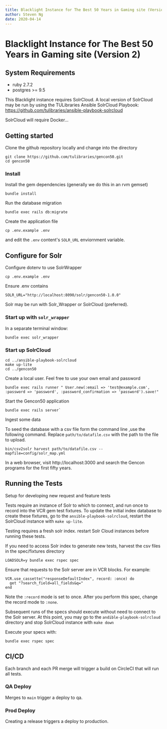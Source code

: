 ```yaml
---
title: Blacklight Instance for The Best 50 Years in Gaming site (Version 2)
author: Steven Ng
date: 2020-04-14
---
```


# Blacklight Instance for The Best 50 Years in Gaming site (Version 2)

## System Requirements

- ruby 2.7.2
- postgres >= 9.5

This Blacklight instance requires SolrCloud. A local version of SolrCloud may be run
by using the TULibraries Ansible SolrCloud Playbook:
https://github.com/tulibraries/ansible-playbook-solrcloud

SolrCloud will require Docker...

## Getting started

Clone the github repository locally and change into the directory

    git clone https://github.com/tulibraries/gencon50.git
    cd gencon50

### Install

Install the gem dependencies (generally we do this in an rvm gemset)

    bundle install

Run the database migration

    bundle exec rails db:migrate

Create the application file

    cp .env.example .env

and edit the `.env` content's `SOLR_URL` enviornment variable.

## Configure for Solr

Configure dotenv to use SolrWrapper

    cp .env.example .env

Ensure .env contains

    SOLR_URL="http://localhost:8090/solr/gencon50-1.0.0"

Solr may be run with Solr_Wrapper or SolrCloud (preferred).

### Start up with `solr_wrapper`

In a separate terminal window:

    bundle exec solr_wrapper

### Start up SolrCloud

    cd ../ansible-playbook-solrcloud
    make up-lite
    cd ../gencon50

Create a local user. Feel free to use your own email and password

    bundle exec rails runner " User.new(:email => 'test@example.com', :password => 'password', :password_confirmation => 'password').save!"

Start the Gencon50 application

    bundle exec rails server`

Ingest some data

To seed the database with a csv file form the command line ,use the following command. Replace `path/to/datafile.csv`
with the path to the file to upload.

    bin/csv2solr harvest path/to/datafile.csv --mapfile=config/solr_map.yml

In a web browser, visit http://localhost:3000 and search the Gencon programs for the first fifty years.


## Running the Tests

Setup for developing new request and feature tests

Tests require an instance of Solr to which to connect, and run once to record into the VCR gem test fixtures.
To update the initial index database to create these fixtures, go to the `ansible-playbook-solrcloud`, restart the SolrCloud
instance with `make up-lite`.

Testing requires a fresh solr index. restart Solr Cloud instances before running these tests.

If you need to access Solr index to generate new tests, harvest the csv files in the spec/fixtures directory

    LOADSOLR=y bundle exec rspec spec

Ensure that requests to the Solr server are in VCR blocks. For example:

    VCR.use_cassette("responseDefaultIndex", record: :once) do
      get "?search_field=all_fields&q="
    end

Note the `:record` mode is set to once. After you perform this spec, change the record mode to `:none`.

Subsequent runs of the specs should execute without need to connect to the Solr server. At this point, you may go to the
`andible-playbook-solrcloud` directory and stop SolrCloud instance with `make down`

Execute your specs with:

    bundle exec rspec spec

## CI/CD

Each branch and each PR merge will trigger a build on CircleCI that will run all tests.

### QA Deploy
Merges to `main` trigger a deploy to qa.

### Prod Deploy
Creating a release triggers a deploy to production.


